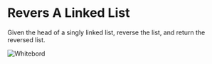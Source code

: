 # Revers A Linked List

Given the head of a singly linked list, reverse the list, and return the reversed list.

![Whitebord](whitebord.png)
